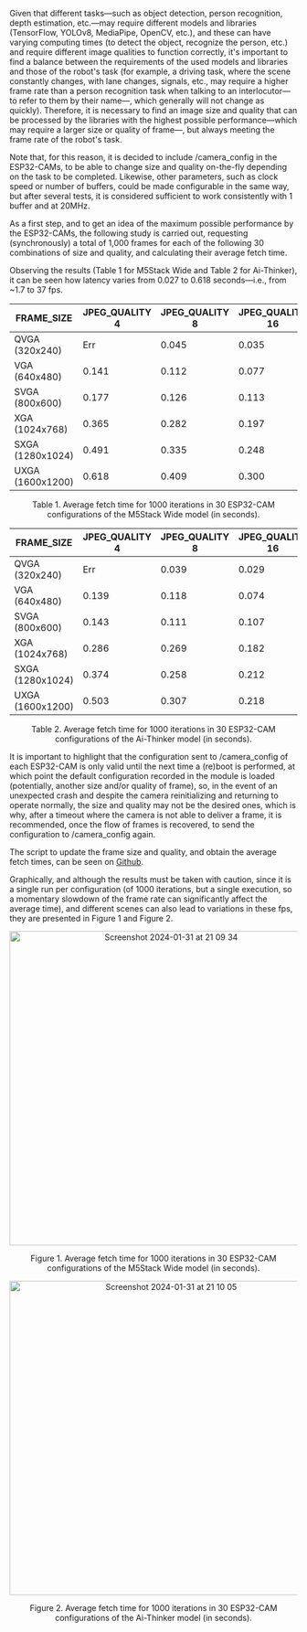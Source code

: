 Given that different tasks—such as object detection, person recognition, depth estimation, etc.—may require different models and libraries (TensorFlow, YOLOv8, MediaPipe, OpenCV, etc.), and these can have varying computing times (to detect the object, recognize the person, etc.) and require different image qualities to function correctly, it's important to find a balance between the requirements of the used models and libraries and those of the robot's task (for example, a driving task, where the scene constantly changes, with lane changes, signals, etc., may require a higher frame rate than a person recognition task when talking to an interlocutor—to refer to them by their name—, which generally will not change as quickly). Therefore, it is necessary to find an image size and quality that can be processed by the libraries with the highest possible performance—which may require a larger size or quality of frame—, but always meeting the frame rate of the robot's task.

Note that, for this reason, it is decided to include /camera_config in the ESP32-CAMs, to be able to change size and quality on-the-fly depending on the task to be completed. Likewise, other parameters, such as clock speed or number of buffers, could be made configurable in the same way, but after several tests, it is considered sufficient to work consistently with 1 buffer and at 20MHz.

As a first step, and to get an idea of the maximum possible performance by the ESP32-CAMs, the following study is carried out, requesting (synchronously) a total of 1,000 frames for each of the following 30 combinations of size and quality, and calculating their average fetch time.

Observing the results (Table 1 for M5Stack Wide and Table 2 for Ai-Thinker), it can be seen how latency varies from 0.027 to 0.618 seconds—i.e., from ~1.7 to 37 fps.

| FRAME_SIZE      | JPEG_QUALITY 4 | JPEG_QUALITY 8 | JPEG_QUALITY 16 | JPEG_QUALITY 32 | JPEG_QUALITY 63 |
|-----------------|----------------|----------------|-----------------|-----------------|-----------------|
| QVGA (320x240)  | Err            | 0.045          | 0.035           | 0.032           | 0.030           |
| VGA (640x480)   | 0.141          | 0.112          | 0.077           | 0.074           | 0.067           |
| SVGA (800x600)  | 0.177          | 0.126          | 0.113           | 0.075           | 0.067           |
| XGA (1024x768)  | 0.365          | 0.282          | 0.197           | 0.153           | 0.152           |
| SXGA (1280x1024)| 0.491          | 0.335          | 0.248           | 0.183           | 0.166           |
| UXGA (1600x1200)| 0.618          | 0.409          | 0.300           | 0.222           | 0.191           |

<div align="center">
  <p>Table 1. Average fetch time for 1000 iterations in 30 ESP32-CAM configurations of the M5Stack Wide model (in seconds).</p>
</div>

| FRAME_SIZE      | JPEG_QUALITY 4 | JPEG_QUALITY 8 | JPEG_QUALITY 16 | JPEG_QUALITY 32 | JPEG_QUALITY 63 |
|-----------------|----------------|----------------|-----------------|-----------------|-----------------|
| QVGA (320x240)  | Err            | 0.039          | 0.029           | 0.030           | 0.027           |
| VGA (640x480)   | 0.139          | 0.118          | 0.074           | 0.075           | 0.068           |
| SVGA (800x600)  | 0.143          | 0.111          | 0.107           | 0.067           | 0.067           |
| XGA (1024x768)  | 0.286          | 0.269          | 0.182           | 0.148           | 0.150           |
| SXGA (1280x1024)| 0.374          | 0.258          | 0.212           | 0.173           | 0.155           |
| UXGA (1600x1200)| 0.503          | 0.307          | 0.218           | 0.221           | 0.194           |

<div align="center">
  <p>Table 2. Average fetch time for 1000 iterations in 30 ESP32-CAM configurations of the Ai-Thinker model (in seconds).</p>
</div>

It is important to highlight that the configuration sent to /camera_config of each ESP32-CAM is only valid until the next time a (re)boot is performed, at which point the default configuration recorded in the module is loaded (potentially, another size and/or quality of frame), so, in the event of an unexpected crash and despite the camera reinitializing and returning to operate normally, the size and quality may not be the desired ones, which is why, after a timeout where the camera is not able to deliver a frame, it is recommended, once the flow of frames is recovered, to send the configuration to /camera_config again.

The script to update the frame size and quality, and obtain the average fetch times, can be seen on [Github](https://github.com/Any-Winter-4079/Transformer_Robot/blob/main/computer_code/test_scripts/camera/1_update_cam_config.py).

Graphically, and although the results must be taken with caution, since it is a single run per configuration (of 1000 iterations, but a single execution, so a momentary slowdown of the frame rate can significantly affect the average time), and different scenes can also lead to variations in these fps, they are presented in Figure 1 and Figure 2.

<div align="center"><img width="550" alt="Screenshot 2024-01-31 at 21 09 34" src="https://github.com/Any-Winter-4079/GPT_Uno_Robot/assets/50542132/77a86c6f-5b5e-4b12-bd2f-3ed7c434cd9c">
<p>Figure 1. Average fetch time for 1000 iterations in 30 ESP32-CAM configurations of the M5Stack Wide model (in seconds).</p></div>

<div align="center"><img width="550" alt="Screenshot 2024-01-31 at 21 10 05" src="https://github.com/Any-Winter-4079/GPT_Uno_Robot/assets/50542132/f1406ccf-bfca-4ed6-a7de-8df5745dcf23">
<p>Figure 2. Average fetch time for 1000 iterations in 30 ESP32-CAM configurations of the Ai-Thinker model (in seconds).</p>
</div>
